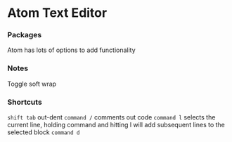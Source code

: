 # Atom Text Editor

### Packages
Atom has lots of options to add functionality

### Notes
Toggle soft wrap

### Shortcuts
`shift tab` out-dent
`command /` comments out code
`command l` selects the current line, holding command and hitting l will add subsequent lines to the selected block
`command d`

